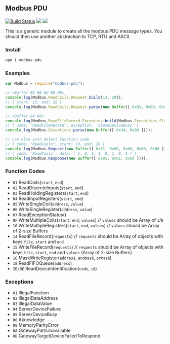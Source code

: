 ## Modbus PDU

[![Build Status](https://secure.travis-ci.org/dresende/node-modbus-pdu.png?branch=master)](http://travis-ci.org/dresende/node-modbus-pdu)
[![](https://badge.fury.io/js/modbus-pdu.svg)](https://npmjs.org/package/modbus-pdu)
[![](https://gemnasium.com/dresende/node-modbus-pdu.png)](https://gemnasium.com/dresende/node-modbus-pdu)

This is a generic module to create all the modbus PDU message types. You should then use another abstraction to TCP, RTU and ASCII.

### Install

```sh
npm i modbus-pdu
```

### Examples

```js
var Modbus = require("modbus-pdu");

// <Buffer 01 00 0d 00 08>
console.log(Modbus.ReadCoils.Request.build(13, 20));
// { start: 13, end: 20 }
console.log(Modbus.ReadCoils.Request.parse(new Buffer([ 0x01, 0x00, 0x0d, 0x00, 0x08 ])));

// <Buffer 94 06>
console.log(Modbus.ReadFileRecord.Exception.build(Modbus.Exceptions.SlaveDeviceBusy));
// { code: 'ReadFileRecord', exception: 'SlaveDeviceBusy' }
console.log(Modbus.Exceptions.parse(new Buffer([ 0x94, 0x06 ])));

// can also auto detect function code
// { code: "ReadCoils", start: 13, end: 20 }
console.log(Modbus.Request(new Buffer([ 0x01, 0x00, 0x0d, 0x00, 0x08 ])));
// { code: 'ReadCoils', data: [ 1, 0, 1, 1, 0, 1, 0, 1 ] }
console.log(Modbus.Response(new Buffer([ 0x01, 0x01, 0xad ])));
```

### Function Codes

- `01` ReadCoils(`start`, `end`)
- `02` ReadDiscreteInputs(`start`, `end`)
- `03` ReadHoldingRegisters(`start`, `end`)
- `04` ReadInputRegisters(`start`, `end`)
- `05` WriteSingleCoil(`address`, `value`)
- `06` WriteSingleRegister(`address`, `value`)
- `07` ReadExceptionStatus()
- `0F` WriteMultipleCoils(`start`, `end`, `values`) // `values` should be Array of `1`/`0`
- `10` WriteMultipleRegisters(`start`, `end`, `values`) // `values` should be Array of 2-size Buffers
- `14` ReadFileRecord(`requests`) // `requests` should be Array of objects with keys `file`, `start` and `end`
- `15` WriteFileRecord(`requests`) // `requests` shuold be Array of objects with keys `file`, `start`, `end` and `values` (Array of 2-size Buffers)
- `16` MaskWriteRegister(`address`, `andmask`, `ormask`)
- `18` ReadFIFOQueue(`address`)
- `2B/0E` ReadDeviceIdentification(`code`, `id`)

### Exceptions

- `01` IllegalFunction
- `02` IllegalDataAddress
- `03` IllegalDataValue
- `04` ServerDeviceFailure
- `05` ServerDeviceBusy
- `06` Aknowledge
- `08` MemoryParityError
- `0A` GatewayPathUnavailable
- `0B` GatewayTargetDeviceFailedToRespond
